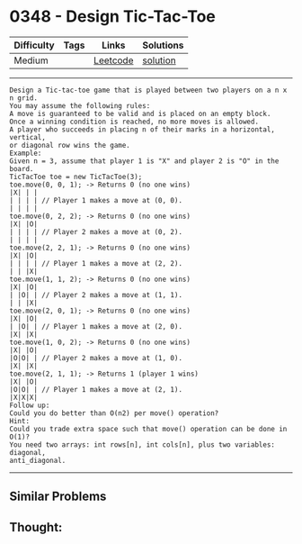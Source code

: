 # 0348 - Design Tic-Tac-Toe

Difficulty  | Tags | Links | Solutions
----------- | ---- | ----- | -----
Medium |  | [Leetcode](https://leetcode.com/problems/design-tic-tac-toe) | [solution](https://leetcode.com/problems/design-tic-tac-toe/solution/)


-----------

```
Design a Tic-tac-toe game that is played between two players on a n x n grid.
You may assume the following rules:
A move is guaranteed to be valid and is placed on an empty block.
Once a winning condition is reached, no more moves is allowed.
A player who succeeds in placing n of their marks in a horizontal, vertical,
or diagonal row wins the game.
Example:
Given n = 3, assume that player 1 is "X" and player 2 is "O" in the board.
TicTacToe toe = new TicTacToe(3);
toe.move(0, 0, 1); -> Returns 0 (no one wins)
|X| | |
| | | | // Player 1 makes a move at (0, 0).
| | | |
toe.move(0, 2, 2); -> Returns 0 (no one wins)
|X| |O|
| | | | // Player 2 makes a move at (0, 2).
| | | |
toe.move(2, 2, 1); -> Returns 0 (no one wins)
|X| |O|
| | | | // Player 1 makes a move at (2, 2).
| | |X|
toe.move(1, 1, 2); -> Returns 0 (no one wins)
|X| |O|
| |O| | // Player 2 makes a move at (1, 1).
| | |X|
toe.move(2, 0, 1); -> Returns 0 (no one wins)
|X| |O|
| |O| | // Player 1 makes a move at (2, 0).
|X| |X|
toe.move(1, 0, 2); -> Returns 0 (no one wins)
|X| |O|
|O|O| | // Player 2 makes a move at (1, 0).
|X| |X|
toe.move(2, 1, 1); -> Returns 1 (player 1 wins)
|X| |O|
|O|O| | // Player 1 makes a move at (2, 1).
|X|X|X|
Follow up:
Could you do better than O(n2) per move() operation?
Hint:
Could you trade extra space such that move() operation can be done in O(1)?
You need two arrays: int rows[n], int cols[n], plus two variables: diagonal,
anti_diagonal.
```

-----------


## Similar Problems




## Thought:
